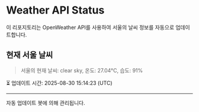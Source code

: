 
# Weather API Status

이 리포지토리는 OpenWeather API를 사용하여 서울의 날씨 정보를 자동으로 업데이트합니다.

## 현재 서울 날씨
> 서울의 현재 날씨: clear sky, 온도: 27.04°C, 습도: 91%

⏳ 업데이트 시간: 2025-08-30 15:14:23 (UTC)

---
자동 업데이트 봇에 의해 관리됩니다.
